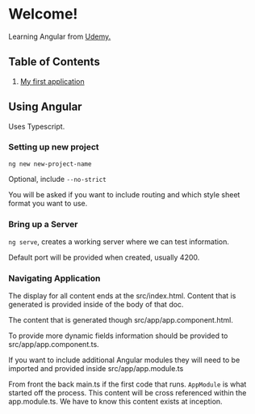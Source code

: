 # Welcome!

Learning Angular from [Udemy.](https://www.udemy.com/course/the-complete-guide-to-angular-2/learn/lecture/6655598#overview)

## Table of Contents

1. [My first application](./my-first-app/README.md)

## Using Angular

Uses Typescript.

### Setting up new project

`ng new new-project-name`

Optional, include `--no-strict`

You will be asked if you want to include routing and which style sheet format you want to use.

### Bring up a Server

`ng serve`, creates a working server where we can test information.

Default port will be provided when created, usually 4200.

### Navigating Application

The display for all content ends at the src/index.html. Content that is generated is provided inside of the body of that doc.

The content that is generated though src/app/app.component.html.

To provide more dynamic fields information should be provided to src/app/app.component.ts.

If you want to include additional Angular modules they will need to be imported and provided inside src/app/app.module.ts

From front the back main.ts if the first code that runs. `AppModule` is what started off the process. This content will be cross referenced within the app.module.ts. We have to know this content exists at inception.
